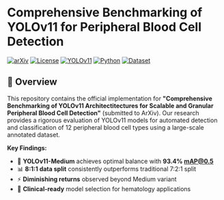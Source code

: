 # Comprehensive Benchmarking of YOLOv11 for Peripheral Blood Cell Detection

[![arXiv](https://img.shields.io/badge/arXiv-Preprint-b31b1b)](https://arxiv.org/abs/XXXX.XXXXX)
[![License](https://img.shields.io/badge/License-ACM-blue)](LICENSE)
[![YOLOv11](https://img.shields.io/badge/YOLO-v11-red)](https://github.com/ultralytics/ultralytics)
[![Python](https://img.shields.io/badge/Python-3.8%2B-blue)](https://python.org)
[![Dataset](https://img.shields.io/badge/Dataset-16,891%20images-orange)](https://github.com/Mohamad-AbouAli/OI-PBC-Dataset)

## 📖 Overview

This repository contains the official implementation for **"Comprehensive Benchmarking of YOLOv11 Architectitectures for Scalable and Granular Peripheral Blood Cell Detection"** (submitted to ArXiv). Our research provides a rigorous evaluation of YOLOv11 models for automated detection and classification of 12 peripheral blood cell types using a large-scale annotated dataset.

**Key Findings:**
- 🎯 **YOLOv11-Medium** achieves optimal balance with **93.4% mAP@0.5**
- 📊 **8:1:1 data split** consistently outperforms traditional 7:2:1 split
- ⚡ **Diminishing returns** observed beyond Medium variant
- 🏥 **Clinical-ready** model selection for hematology applications


